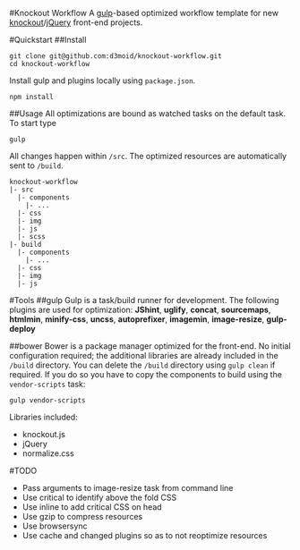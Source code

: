 #Knockout Workflow
A [gulp](https://github.com/gulpjs/gulp)-based optimized workflow template for new [knockout](https://github.com/knockout/knockout)/[jQuery](https://github.com/jquery/jquery) front-end projects. 

#Quickstart
##Install
```
git clone git@github.com:d3moid/knockout-workflow.git
cd knockout-workflow
```
Install gulp and plugins locally using `package.json`.
```
npm install
```
##Usage
All optimizations are bound as watched tasks on the default task. To start type
```
gulp
```

All changes happen within `/src`. The optimized resources are automatically sent to `/build`. 
```
knockout-workflow
|- src
  |- components
    |- ...
  |- css
  |- img
  |- js
  |- scss
|- build
  |- components
    |- ...
  |- css
  |- img
  |- js
```
#Tools
##gulp
Gulp is a task/build runner for development. The following plugins are used for optimization:
**JShint**, **uglify**, **concat**, **sourcemaps**, **htmlmin**, **minify-css**, **uncss**, **autoprefixer**, **imagemin**, **image-resize**, **gulp-deploy**

##bower
Bower is a package manager optimized for the front-end. No initial configuration required; the additional libraries are already included in the `/build` directory. You can delete the `/build` directory using `gulp clean` if required. If you do so you have to copy the components to build using the `vendor-scripts` task:
```
gulp vendor-scripts
```
Libraries included:
- knockout.js
- jQuery
- normalize.css

#TODO
- Pass arguments to image-resize task from command line
- Use critical to identify above the fold CSS
- Use inline to add critical CSS on head
- Use gzip to compress resources
- Use browsersync
- Use cache and changed plugins so as to not reoptimize resources
